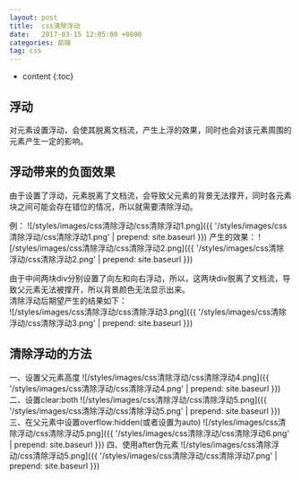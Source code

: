 ```yaml
---
layout: post
title:  css清除浮动
date:   2017-03-15 12:05:00 +0800
categories: 前端
tag: css
---
```


* content
{:toc}


浮动
------------------------
对元素设置浮动，会使其脱离文档流，产生上浮的效果，同时也会对该元素周围的元素产生一定的影响。

浮动带来的负面效果
------------------------
由于设置了浮动，元素脱离了文档流，会导致父元素的背景无法撑开，同时各元素块之间可能会存在错位的情况，所以就需要清除浮动。

例：
![/styles/images/css清除浮动/css清除浮动1.png]({{ '/styles/images/css清除浮动/css清除浮动1.png' | prepend: site.baseurl  }})
产生的效果：
![/styles/images/css清除浮动/css清除浮动2.png]({{ '/styles/images/css清除浮动/css清除浮动2.png' | prepend: site.baseurl  }})

由于中间两块div分别设置了向左和向右浮动，所以，这两块div脱离了文档流，导致父元素无法被撑开，所以背景颜色无法显示出来。<br>
清除浮动后期望产生的结果如下：<br>
![/styles/images/css清除浮动/css清除浮动3.png]({{ '/styles/images/css清除浮动/css清除浮动3.png' | prepend: site.baseurl  }})

清除浮动的方法
------------------------
一、设置父元素高度
![/styles/images/css清除浮动/css清除浮动4.png]({{ '/styles/images/css清除浮动/css清除浮动4.png' | prepend: site.baseurl  }})
二、设置clear:both
![/styles/images/css清除浮动/css清除浮动5.png]({{ '/styles/images/css清除浮动/css清除浮动5.png' | prepend: site.baseurl  }})
三、在父元素中设置overflow:hidden(或者设置为auto)
![/styles/images/css清除浮动/css清除浮动5.png]({{ '/styles/images/css清除浮动/css清除浮动6.png' | prepend: site.baseurl  }})
四、使用after伪元素
![/styles/images/css清除浮动/css清除浮动5.png]({{ '/styles/images/css清除浮动/css清除浮动7.png' | prepend: site.baseurl  }})